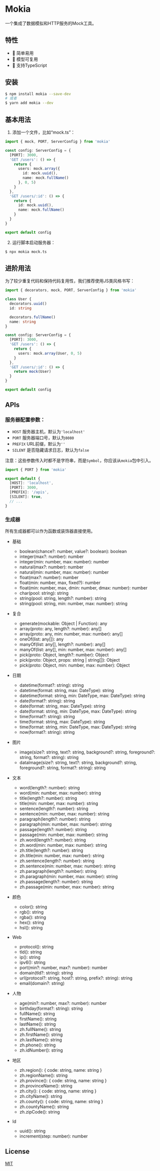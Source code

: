 # Mokia

一个集成了数据模拟和HTTP服务的Mock工具。

## 特性

- 🤟 简单易用
- 🔄 模型可复用
- 💎 支持TypeScript

## 安装

```bash
$ npm install mokia --save-dev
# 或者
$ yarn add mokia --dev
```

## 基本用法

1. 添加一个文件，比如“mock.ts”：

  ```typescript
  import { mock, PORT, ServerConfig } from 'mokia'

  const config: ServerConfig = {
    [PORT]: 3000,
    'GET /users': () => {
      return {
        users: mock.array({
          id: mock.uuid(),
          name: mock.fullName()
        }, 0, 5)
      }
    },
    'GET /users/:id': () => {
      return {
        id: mock.uuid(),
        name: mock.fullName()
      }
    }
  }

  export default config
  ```

2. 运行脚本启动服务器：

  ```bash
  $ npx mokia mock.ts
  ```

## 进阶用法

为了较少重复代码和保持代码复用性，我们推荐使用JS类风格书写：

```typescript
import { decorators, mock, PORT, ServerConfig } from 'mokia'

class User {
  decorators.uuid()
  id: string

  decorators.fullName()
  name: string
}

const config: ServerConfig = {
  [PORT]: 3000,
  'GET /users': () => {
    return {
      users: mock.array(User, 0, 5)
    }
  },
  'GET /users/:id': () => {
    return mock(User)
  }
}

export default config
```

## APIs

### 服务器配置参数：

  - `HOST` 服务器主机，默认为`'localhost'`
  - `PORT` 服务器端口号，默认为`8080`
  - `PREFIX` URL前缀，默认为`''`
  - `SILENT` 是否隐藏请求日志，默认为`false`

  注意：这些参数传入时都不是字符串，而是`Symbol`，你应该从`mokia`包中引入。

  ```typescript
  import { PORT } from 'mokia'

  export default {
    [HOST]: 'localhost',
    [PORT]: 3000,
    [PREFIX]: '/apis',
    [SILENT]: true,
    // ...
  }
  ```

### 生成器

  所有生成器都可以作为函数或装饰器直接使用。

- 基础
  - boolean(chance?: number, value?: boolean): boolean
  - integer(max?: number): number
  - integer(min: number, max: number): number
  - natural(max?: number): number
  - natural(min: number, max: number): number
  - float(max?: number): number
  - float(min: number, max, fixed?): number
  - float(min: number, max, dmin: number, dmax: number): number
  - char(pool: string): string
  - string(pool: string, length?: number): string
  - string(pool: string, min: number, max: number): string

- 复合
  - generate(mockable: Object | Function): any
  - array(proto: any, length?: number): any[]
  - array(proto: any, min: number, max: number): any[]
  - oneOf(list: any[]): any
  - manyOf(list: any[], length?: number): any[]
  - manyOf(list: any[], min: number, max: number): any[]
  - pick(proto: Object, length?: number): Object
  - pick(proto: Object, props: string | string[]): Object
  - pick(proto: Object, min: number, max: number): Object

- 日期
  - datetime(format?: string): string
  - datetime(format: string, max: DateType): string
  - datetime(format: string, min: DateType, max: DateType): string
  - date(format?: string): string
  - date(format: string, max: DateType): string
  - date(format: string, min: DateType, max: DateType): string
  - time(format?: string): string
  - time(format: string, max: DateType): string
  - time(format: string, min: DateType, max: DateType): string
  - now(format?: string): string

- 图片
  - image(size?: string, text?: string, background?: string, foreground?: string, format?: string): string
  - dataImage(size?: string, text?: string, background?: string, foreground?: string, format?: string): string

- 文本
  - word(length?: number): string
  - word(min: number, max: number): string
  - title(length?: number): string
  - title(min: number, max: number): string
  - sentence(length?: number): string
  - sentence(min: number, max: number): string
  - paragraph(length?: number): string
  - paragraph(min: number, max: number): string
  - passage(length?: number): string
  - passage(min: number, max: number): string
  - zh.word(length?: number): string
  - zh.word(min: number, max: number): string
  - zh.title(length?: number): string
  - zh.title(min: number, max: number): string
  - zh.sentence(length?: number): string
  - zh.sentence(min: number, max: number): string
  - zh.paragraph(length?: number): string
  - zh.paragraph(min: number, max: number): string
  - zh.passage(length?: number): string
  - zh.passage(min: number, max: number): string

- 颜色
  - color(): string
  - rgb(): string
  - rgba(): string
  - hex(): string
  - hsl(): string

- Web
  - protocol(): string
  - tld(): string
  - ip(): string
  - ipv6(): string
  - port(min?: number, max?: number): number
  - domain(tld?: string): string
  - url(protocol?: string, host?: string, prefix?: string): string
  - email(domain?: string)

- 人物
  - age(min?: number, max?: number): number
  - birthday(format?: string): string
  - fullName(): string
  - firstName(): string
  - lastName(): string
  - zh.fullName(): string
  - zh.firstName(): string
  - zh.lastName(): string
  - zh.phone(): string
  - zh.idNumber(): string

- 地区
  - zh.region(): { code: string, name: string }
  - zh.regionName(): string
  - zh.province(): { code: string, name: string }
  - zh.provinceName(): string
  - zh.city(): { code: string, name: string }
  - zh.cityName(): string
  - zh.county(): { code: string, name: string }
  - zh.countyName(): string
  - zh.zipCode(): string

- Id
  - uuid(): string
  - increment(step: number): number

## License

[MIT](./LICENSE)
